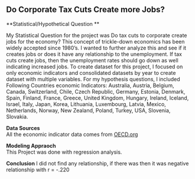 ## Do Corporate Tax Cuts Create more Jobs?  
  
**Statistical/Hypothetical Question **  
  
My Statistical Question for the project was Do tax cuts to corporate create jobs for the economy? This concept of trickle-down economics has been widely accepted since 1980’s.  I wanted to further analyze this and see if it creates jobs or does it have any relationship to the unemployment. If tax cuts create jobs, then the unemployment rates should go down as well indicating increased jobs. To create dataset for this project, I focused on only economic indicators and consolidated datasets by year to create dataset with multiple variables. For my hypothesis questions, I included Following Countries economic Indicators:
Australia, Austria, Belgium, Canada, Switzerland, Chile, Czech Republic, Germany, Estonia, Denmark, Spain, Finland, France, Greece, United Kingdom, Hungary, Ireland, Iceland, Israel, Italy, Japan, Korea, Lithuania, Luxembourg, Latvia, Mexico, Netherlands, Norway, New Zealand, Poland, Turkey, USA, Slovenia, Slovakia.  
  
**Data Sources**  
All the economic indicator data comes from [OECD.org](https://stats.oecd.org/)  
   
   
**Modeling Appraoch**   
This Project was done with regression analysis.  

**Conclusion**
I did not find any relationship, if there was then it was negative relationship with r = -.220
